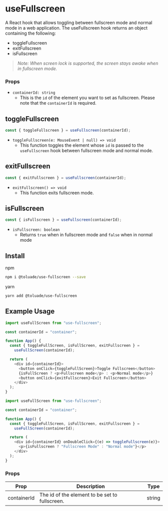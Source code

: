 # useFullscreen

A React hook that allows toggling between fullscreen mode and normal mode in a web application. The useFullscreen hook returns an object containing the following:

- toggleFullscreen
- exitFullscreen
- isFullscreen

> _Note: When screen lock is supported, the screen stays awake when in fullscreen mode._

### Props

- `containerId: string`
  - This is the `id` of the element you want to set as fullscreen. Please note that the `containerId` is required.

## toggleFullscreen

```js
const { toggleFullscreen } = useFullscreen(containerId);
```

- `toggleFullscreen(e: MouseEvent | null) => void`
  - This function toggles the element whose `id` is passed to the `useFullscreen` hook between fullscreen mode and normal mode.

## exitFullscreen

```js
const { exitFullscreen } = useFullscreen(containerId);
```

- `exitFullscreen() => void`
  - This function exits fullscreen mode.

## isFullscreen

```js
const { isFullscreen } = useFullscreen(containerId);
```

- `isFullscreen: boolean`
  - Returns `true` when in fullscreen mode and `false` when in normal mode

## Install

npm

```sh npm
npm i @toluade/use-fullscreen --save
```

yarn

```sh yarn
yarn add @toluade/use-fullscreen
```

## Example Usage

```js
import useFullScreen from "use-fullscreen";

const containerId = "container";

function App() {
  const { toggleFullScreen, isFullScreen, exitFullscreen } =
    useFullScreen(containerId);

  return (
    <div id={containerId}>
      <button onClick={toggleFullScreen}>Toggle Fullscreen</button>
      {isFullScreen ? <p>Fullscreen mode</p> : <p>Normal mode</p>}
      <button onClick={exitFullscreen}>Exit Fullscreen</button>
    </div>
  );
}
```

```js
import useFullScreen from "use-fullscreen";

const containerId = "container";

function App() {
  const { toggleFullScreen, isFullScreen, exitFullscreen } =
    useFullScreen(containerId);

  return (
    <div id={containerId} onDoubleClick={(e) => toggleFullscreen(e)}>
      <p>{isFullscreen ? "Fullscreen Mode" : "Normal mode"}</p>
    </div>
  );
}
```

### Props

| Prop        | Description                                    | Type   |
| ----------- | ---------------------------------------------- | ------ |
| containerId | The id of the element to be set to fullscreen. | string |
